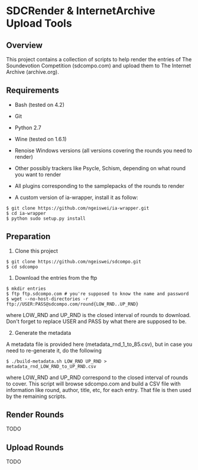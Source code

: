 SDCRender & InternetArchive Upload Tools
========================================

Overview
--------

This project contains a collection of scripts to help render the
entries of The Soundevotion Competition (sdcompo.com) and upload them
to The Internet Archive (archive.org).

Requirements
------------

- Bash (tested on 4.2)

- Git

- Python 2.7

- Wine (tested on 1.6.1)

- Renoise Windows versions (all versions covering the rounds you need
  to render)

- Other possibly trackers like Psycle, Schism, depending on what round
  you want to render

- All plugins corresponding to the samplepacks of the rounds to render

- A custom version of ia-wrapper, install it as follow:

```
$ git clone https://github.com/ngeiswei/ia-wrapper.git
$ cd ia-wrapper
$ python sudo setup.py install
```

Preparation
-----------

1. Clone this project

```
$ git clone https://github.com/ngeiswei/sdcompo.git
$ cd sdcompo
```

1. Download the entries from the ftp

```
$ mkdir entries
$ ftp ftp.sdcompo.com # you're supposed to know the name and password
$ wget --no-host-directories -r ftp://USER:PASS@sdcompo.com/round{LOW_RND..UP_RND}
```

where LOW_RND and UP_RND is the closed interval of rounds to
download. Don't forget to replace USER and PASS by what there are
supposed to be.

2. Generate the metadata

A metadata file is provided here (metadata_rnd_1_to_85.csv), but in
case you need to re-generate it, do the following

```
$ ./build-metadata.sh LOW_RND UP_RND > metadata_rnd_LOW_RND_to_UP_RND.csv
```

where LOW_RND and UP_RND correspond to the closed interval of rounds
to cover. This script will browse sdcompo.com and build a CSV file
with information like round, author, title, etc, for each entry. That
file is then used by the remaining scripts.

Render Rounds
-------------

TODO

Upload Rounds
-------------

TODO
